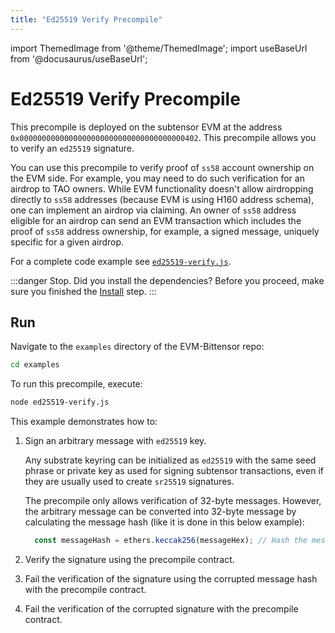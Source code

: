 ```yaml
---
title: "Ed25519 Verify Precompile"
---
```


import ThemedImage from '@theme/ThemedImage';
import useBaseUrl from '@docusaurus/useBaseUrl';

# Ed25519 Verify Precompile

This precompile is deployed on the subtensor EVM at the address `0x0000000000000000000000000000000000000402`. This precompile allows you to verify an `ed25519` signature. 

You can use this precompile to verify proof of `ss58` account ownership on the EVM side. For example, you may need to do such verification for an airdrop to TAO owners. While EVM functionality doesn't allow airdropping directly to `ss58` addresses (because EVM is using H160 address schema), one can implement an airdrop via claiming. An owner of `ss58` address eligible for an airdrop can send an EVM transaction which includes the proof of `ss58` address ownership, for example, a signed message, uniquely specific for a given airdrop.

For a complete code example see [`ed25519-verify.js`](https://github.com/opentensor/evm-bittensor/blob/main/examples/ed25519-verify.js).

:::danger Stop. Did you install the dependencies?
Before you proceed, make sure you finished the [Install](./install.md) step.
:::

## Run

Navigate to the `examples` directory of the EVM-Bittensor repo:

  ```bash
  cd examples
  ```
To run this precompile, execute:

  ```bash
  node ed25519-verify.js
  ```

This example demonstrates how to:

1. Sign an arbitrary message with `ed25519` key. 

    Any substrate keyring can be initialized as `ed25519` with the same seed phrase or private key as used for signing subtensor transactions, even if they are usually used to create `sr25519` signatures. 
  
    The precompile only allows verification of 32-byte messages. However, the arbitrary message can be converted into 32-byte message by calculating the message hash (like it is done in this below example):

    ```javascript
      const messageHash = ethers.keccak256(messageHex); // Hash the message to fit into bytes32
    ```

2. Verify the signature using the precompile contract.
3. Fail the verification of the signature using the corrupted message hash with the precompile contract.
4. Fail the verification of the corrupted signature with the precompile contract.